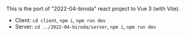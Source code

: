 This is the port of "2022-04-biroda" react project to Vue 3 (with Vite).

- Client: `cd client`, `npm i`, `npm run dev`
- Server: `cd ../2022-04-biroda/server`, `npm i`, `npm run dev`
